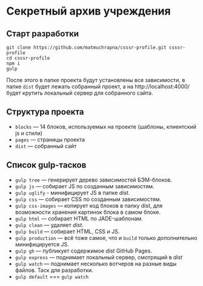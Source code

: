 # Секретный архив учреждения

## Старт разработки

    git clone https://github.com/matmuchrapna/csssr-profile.git csssr-profile
    cd csssr-profile
    npm i
    gulp

После этого в папке проекта будут установлены все зависимости, в папке `dist` будет лежать собранный проект, а на http://localhost:4000/ будет крутить локальный сервер для собранного сайта.

## Структура проекта

* `blocks` — 14 блоков, используемых на проекте (шаблоны, клиентский js и стили)
* `pages` — страницы проекта
* `dist` — собранный сайт

## Список gulp-тасков

* `gulp tree` — генерирует дерево зависимостей БЭМ-блоков.
* `gulp js` — собирает JS по созданным зависимостям.
* `gulp uglify` - минифицирует JS в папке _dist_.
* `gulp css` — собирает CSS по созданным зависимостям.
* `gulp css-images` — копирует код блоков в папку dist, для возможности хранения картинок блока в самом блоке.
* `gulp html` — собирает HTML по JADE-шаблонам.
* `gulp clean` — удаляет _dist_.
* `gulp build` — собирает HTML, CSS и JS.
* `gulp production` — всё тоже самое, что и `build` только дополнительно минифицируется JS.
* `gulp gh` — публикует содержимое _dist_ GitHub Pages.
* `gulp express` — поднимает локальный сервер, смотрящий в _dist_
* `gulp watch` — поднимает несколько вотчеров на разные виды файлов. Таск для разработки.
* `gulp default` === `gulp watch`
